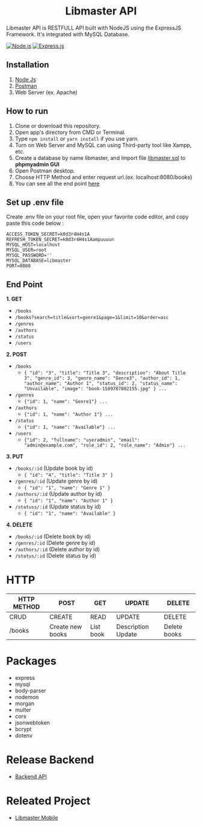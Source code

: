 <h1 align="center">Libmaster API</h1>

Libmaster API is RESTFULL API built with NodeJS using the ExpressJS Framework.
It's integrated with MySQL Database.

[![Node.js](https://img.shields.io/badge/Node.js-v.12.16.2-green.svg?style=rounded-square)](https://nodejs.org/)
[![Express.js](https://img.shields.io/badge/Express.js-4.17.1-lightgray.svg?style=rounded-square)](https://expressjs.com/en/starter/installing.html)

## Installation

1. [Node Js](https://nodejs.org/)
2. [Postman](https://www.postman.com/)
3. Web Server (ex. Apache)

## How to run

1. Clone or download this repository.
2. Open app's directory from CMD or Terminal.
3. Type `npm install` or `yarn install` if you use yarn.
4. Turn on Web Server and MySQL can using Third-party tool like Xampp, etc.
5. Create a database by name libmaster, and Import file [libmaster.sql](libmaster.sql) to **phpmyadmin GUI**
6. Open Postman desktop.
7. Choose HTTP Method and enter request url.(ex. localhost:8080/books)
8. You can see all the end point [here](#end-point)

## Set up .env file

Create .env file on your root file, open your favorite code editor, and copy paste this code below :

```
ACCESS_TOKEN_SECRET=k0d3r4H4s1A
REFRESH_TOKEN_SECRET=k0d3r4H4s1Aampuuuun
MYSQL_HOST=localhost
MYSQL_USER=root
MYSQL_PASSWORD=''
MYSQL_DATABASE=libmaster
PORT=8080
```

## End Point

**1. GET**

-   `/books`
-   `/books?search=title&sort=genre1&page=1&limit=10&order=asc`
-   `/genres`
-   `/authors`
-   `/status`
-   `/users`

**2. POST**

-   `/books`
    -   `{ "id": "3", "title": "Title 3", "description": "About Title 3", "genre_id": 3, "genre_name": "Genre3", "author_id": 1, "author_name": "Author 1", "status_id": 2, "status_name": "Unvailable", "image": "book-1589707802155.jpg" } ...`
-   `/genres`
    -   `{"id": 1, "name": "Genre1"} ...`
-   `/authors`
    -   `{"id": 1, "name": "Author 1"} ...`
-   `/status`
    -   `{"id": 1, "name": "Available"} ...`
-   `/users`
    -   `{"id": 2, "fullname": "useradmin", "email": "admin@example.com", "role_id": 2, "role_name": "Admin"} ...`

**3. PUT**

-   `/books/:id` (Update book by id)
    -   `{ "id": "4", "title": "Title 3" }`
-   `/genres/:id` (Update genre by id)
    -   `{ "id": "1", "name": "Genre 1" }`
-   `/authors/:id` (Update author by id)
    -   `{ "id": "1", "name": "Author 1" }`
-   `/statuss/:id` (Update status by id)
    -   `{ "id": "1", "name": "Available" }`

**4. DELETE**

-   `/books/:id` (Delete book by id)
-   `/genres/:id` (Delete genre by id)
-   `/authors/:id` (Delete author by id)
-   `/status/:id` (Delete status by id)

# HTTP

| HTTP METHOD | POST             | GET       | UPDATE             | DELETE       |
| ----------- | ---------------- | --------- | ------------------ | ------------ |
| CRUD        | CREATE           | READ      | UPDATE             | DELETE       |
| /books      | Create new books | List book | Description Update | Delete books |

# Packages

-   express
-   mysql
-   body-parser
-   nodemon
-   morgan
-   multer
-   cors
-   jsonwebtoken
-   bcrypt
-   dotenv

# Release Backend

-   [Backend API](https://libmaster.herokuapp.com/)

# Releated Project

-   [Libmaster Mobile](https://github.com/iiizulfiannn/libmaster-react-native)
